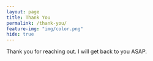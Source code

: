 ```yaml
---
layout: page
title: Thank You
permalink: /thank-you/
feature-img: "img/color.png"
hide: true
---
```


Thank you for reaching out. I will get back to you ASAP.
